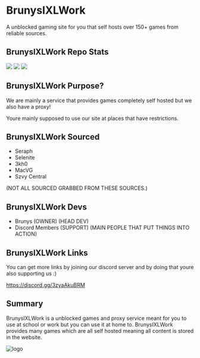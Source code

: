 # BrunysIXLWork
A unblocked gaming site for you that self hosts over 150+ games from reliable sources.

## BrunysIXLWork Repo Stats
<img src="https://img.shields.io/github/repo-size/xavyiscracker/xavyiscracker.github.io?style=for-the-badge&labelColor=%23000000&color=%231c1c1c">
<img src="https://img.shields.io/github/stars/xavyiscracker/xavyiscracker.github.io?style=for-the-badge&labelColor=%23000000&color=%231c1c1c">
<img src="https://img.shields.io/github/forks/xavyiscracker/xavyiscracker.github.io?style=for-the-badge&labelColor=000000&color=1c1c1c">

## BrunysIXLWork Purpose?
We are mainly a service that provides games completely self hosted but we also have a proxy!

Youre mainly supposed to use our site at places that have restrictions.

## BrunysIXLWork Sourced
- Seraph
- Selenite
- 3kh0
- MacVG
- Szvy Central

(NOT ALL SOURCED GRABBED FROM THESE SOURCES.)

## BrunysIXLWork Devs
- Brunys (OWNER) (HEAD DEV)
- Discord Members (SUPPORT) (MAIN PEOPLE THAT PUT THINGS INTO ACTION)

## BrunysIXLWork Links
You can get more links by joining our discord server and by doing that youre also supporting us :)

https://discord.gg/3zyaAkuBRM 

## Summary
BrunysIXLWork is a unblocked games and proxy service meant for you to use at school or work but you can use it at home to. BrunysIXLWork provides many games which are all self hosted meaning all content is stored in the website.

![logo](./storage/images/logo.png "biw")
